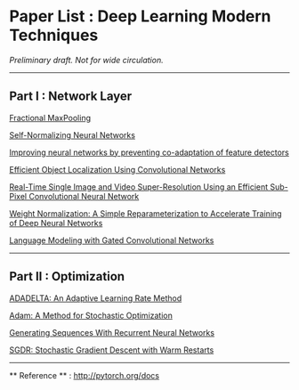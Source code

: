 # Paper List : Deep Learning Modern Techniques

*Preliminary draft. Not for wide circulation.*

---

## Part I : Network Layer

<a href="http://arxiv.org/abs/1412.6071">Fractional MaxPooling</a>

<a href="https://arxiv.org/abs/1706.02515">Self-Normalizing Neural Networks</a>

<a href="https://arxiv.org/abs/1207.0580">Improving neural networks by preventing co-adaptation of feature detectors</a>

<a href="http://arxiv.org/abs/1411.4280">Efficient Object Localization Using Convolutional Networks</a>

<a href="https://arxiv.org/abs/1609.05158">Real-Time Single Image and Video Super-Resolution Using an Efficient Sub-Pixel Convolutional Neural Network</a>

<a href="https://arxiv.org/abs/1602.07868">Weight Normalization: A Simple Reparameterization to Accelerate Training of Deep Neural Networks</a>

<a href="https://arxiv.org/abs/1612.08083">Language Modeling with Gated Convolutional Networks</a>

---

## Part II : Optimization

<a href="https://arxiv.org/abs/1212.5701">ADADELTA: An Adaptive Learning Rate Method</a>

<a href="https://arxiv.org/abs/1412.6980">Adam: A Method for Stochastic Optimization</a>

<a href="https://arxiv.org/pdf/1308.0850v5.pdf">Generating Sequences
With Recurrent Neural Networks</a>

<a href="https://arxiv.org/abs/1608.03983">SGDR: Stochastic Gradient Descent with Warm Restarts</a>

---

** Reference ** : <a href="http://pytorch.org/docs">http://pytorch.org/docs</a>